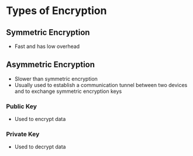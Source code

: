 
# Types of Encryption

## Symmetric Encryption

* Fast and has low overhead

## Asymmetric Encryption

* Slower than symmetric encryption
* Usually used to establish a communication tunnel between two devices and to exchange symmetric encryption keys

### Public Key

* Used to encrypt data

### Private Key

* Used to decrypt data
